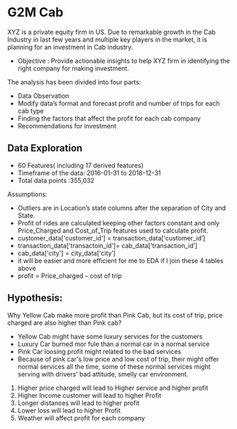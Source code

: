 # G2M Cab 
XYZ is a private equity firm in US. Due to remarkable growth in the Cab Industry in last few years and multiple key players in the market, it is planning for an investment in Cab industry. 

- Objective : Provide actionable insights to help XYZ firm in identifying the right company for making investment.

The analysis has been divided into four parts: 
- Data Observation 
- Modify data’s format and forecast profit and number of trips for each cab type 
- Finding the factors that affect the profit for each cab company
- Recommendations for investment

## Data Exploration
- 60 Features( including 17 derived features)
- Timeframe of the data: 2016-01-31 to 2018-12-31
- Total data points :355,032

Assumptions:
- Outliers are in Location’s state columns after the separation of City and State.
- Profit of rides are calculated keeping other factors constant and only 
      Price_Charged and Cost_of_Trip features used to calculate profit.
- customer_data['customer_id'] = transaction_data['customer_id’]
- transaction_data['transactoin_id']= cab_data['transaction_id’]
- cab_data['city'] = city_data['city’]
- it will be easier and more efficient for me to EDA if I join these 4 tables above
- profit = Price_charged – cost of trip

## Hypothesis:
Why Yellow Cab make more profit than Pink Cab, but its cost of trip, price charged are also higher than Pink cab?
- Yellow Cab might have some luxury services for the customers
- Luxury Car burned mor fule than a normal car in a normal service
- Pink Car loosing profit might related to the bad services
- Because of pink car's low price and low cost of trip, their might offer normal services all the time, some of these normal services might serving with drivers' bad attitude, smelly car environment.
1. Higher price charged will lead to Higher service and higher profit
2. Higher Income customer will lead to  higher Profit
3. Longer distances will lead to higher profit
4. Lower loss will lead to higher Profit
5. Weather will affect profit for each company
